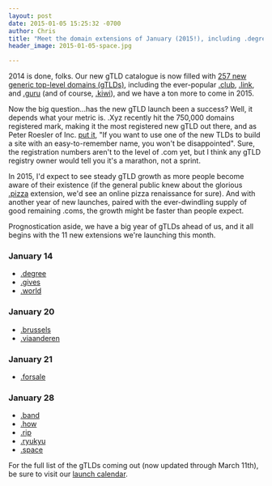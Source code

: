 ```yaml
---
layout: post
date: 2015-01-05 15:25:32 -0700
author: Chris
title: "Meet the domain extensions of January (2015!), including .degree, .space, and .band"
header_image: 2015-01-05-space.jpg

---
```


<!-- excerpt -->

2014 is done, folks. Our new gTLD catalogue is now filled with [257 new generic top-level domains (gTLDs)](https://iwantmyname.com/domains/new-gtld-domain-extensions), including the ever-popular [.club](https://iwantmyname.com/domains/dot-club), [.link](https://iwantmyname.com/domains/dot-link), and [.guru](https://iwantmyname.com/domains/dot-guru) (and of course, [.kiwi](https://iwantmyname.com/domains/dot-kiwi)), and we have a ton more to come in 2015. 

Now the big question...has the new gTLD launch been a success? Well, it depends what your metric is. .Xyz recently hit the 750,000 domains registered mark, making it the most registered new gTLD out there, and as Peter Roesler of Inc. [put it](http://www.inc.com/peter-roesler/will-new-top-level-domains-matter-in-2015.html), "If you want to use one of the new TLDs to build a site with an easy-to-remember name, you won't be disappointed". Sure, the registration numbers aren't to the level of .com yet, but I think any gTLD registry owner would tell you it's a marathon, not a sprint. 

In 2015, I'd expect to see steady gTLD growth as more people become aware of their existence (if the general public knew about the glorious [.pizza](https://iwantmyname.com/domains/dot-pizza) extension, we'd see an online pizza renaissance for sure). And with another year of new launches, paired with the ever-dwindling supply of good remaining .coms, the growth might be faster than people expect. 

Prognostication aside, we have a big year of gTLDs ahead of us, and it all begins with the 11 new extensions we're launching this month. 

<!-- /excerpt -->

### January 14

+ [.degree](https://iwantmyname.com/domains/dot-degree)
+ [.gives](https://iwantmyname.com/domains/dot-gives)
+ [.world](https://iwantmyname.com/domains/dot-world)

### January 20

+ [.brussels](https://iwantmyname.com/domains/dot-brussels)
+ [.viaanderen](https://iwantmyname.com/domains/dot-viaanderen)

### January 21

+ [.forsale](https://iwantmyname.com/domains/dot-forsale)

### January 28

+ [.band](https://iwantmyname.com/domains/dot-band)
+ [.how](https://iwantmyname.com/domains/dot-how)
+ [.rip](https://iwantmyname.com/domains/dot-rip)
+ [.ryukyu](https://iwantmyname.com/domains/dot-ryukyu)
+ [.space](https://iwantmyname.com/domains/dot-space)

For the full list of the gTLDs coming out (now updated through March 11th), be sure to visit our [launch calendar](https://iwantmyname.com/domains/new-gtld-launch-dates).
